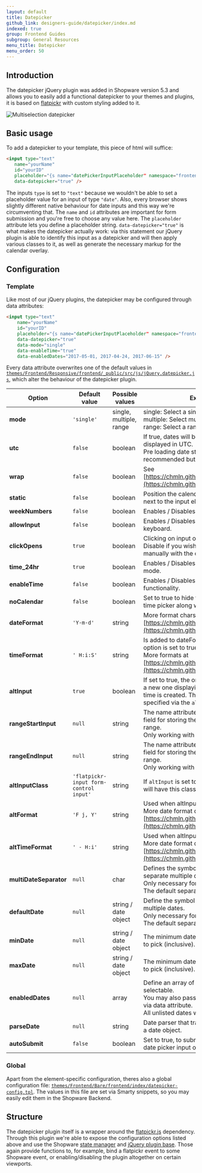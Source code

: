```yaml
---
layout: default
title: Datepicker
github_link: designers-guide/datepicker/index.md
indexed: true
group: Frontend Guides
subgroup: General Resources
menu_title: Datepicker
menu_order: 50
---
```


<div class="toc-list"></div>

## Introduction

The datepicker jQuery plugin was added in Shopware version 5.3 and allows you to easily add a functional datepicker to your themes and plugins, it is based on [flatpickr](https://github.com/chmln/flatpickr) with custom styling added to it.

<div class="center">
    <img src="datepicker-multiselect.jpg" alt="Multiselection datepicker" />
</div>

## Basic usage

To add a datepicker to your template, this piece of html will suffice:

```html
<input type="text"
   name="yourName"
   id="yourID"
   placeholder="{s name="datePickerInputPlaceholder" namespace="frontend/index/datepicker"}Select a date...{/s}"
   data-datepicker="true" />
```

The inputs `type` is set to `"text"` because we wouldn't be able to set a placeholder value for an input of type `"date"`. Also, every browser shows slightly different native behaviour for date inputs and this way we're circumventing that. The  `name` and `id` attributes are important for form submission and you're free to choose any value here. The `placeholder` attribute lets you define a placeholder string. `data-datepicker="true"` is what makes the datepicker actually work: via this statement our jQuery plugin is able to identify this input as a datepicker and will then apply various classes to it, as well as generate the necessary markup for the calendar overlay.

## Configuration

### Template
Like most of our jQuery plugins, the datepicker may be configured through data attributes:

```html
<input type="text"
    name="yourName"
    id="yourID"
    placeholder="{s name="datePickerInputPlaceholder" namespace="frontend/index/datepicker"}Select a date...{/s}"
    data-datepicker="true"
    data-mode="single"
    data-enableTime="true"
    data-enabledDates="2017-05-01, 2017-04-24, 2017-06-15" />
```

Every data attribute overwrites one of the default values in [`themes/Frontend/Responsive/frontend/_public/src/js/jQuery.datepicker.js`](https://github.com/shopware5/shopware/blob/5.3/themes/Frontend/Responsive/frontend/_public/src/js/jquery.datepicker.js), which alter the behaviour of the datepicker plugin.

Option | Default value | Possible values | Explanation
--- | --- | --- | ---
**mode** | `'single'` | single, multiple, range | single: Select a single date<br/>multiple: Select multiple dates in one picker<br/>range: Select a range of dates in one picker
**utc** | `false` | boolean | If true, dates will be parsed, formatted, and displayed in UTC.<br/>Pre loading date strings with timezones is recommended but not necessary.
**wrap** | `false` | boolean | See [https://chmln.github.io/flatpickr/options/](https://chmln.github.io/flatpickr/options/)
**static** | `false` | boolean | Position the calendar inside the wrapper and next to the input element.
**weekNumbers** | `false` | boolean | Enables / Disables week numbers
**allowInput** | `false` | boolean | Enables / Disables manual input via keyboard.
**clickOpens** | `true` | boolean | Clicking on input opens the date picker.<br/>Disable if you wish to open the calendar manually with the open() method.
**time_24hr** | `true` | boolean | Enables / Disables time picker 24 hour mode.
**enableTime** | `false` | boolean | Enables / Disables the time picker functionality.
**noCalendar** | `false` | boolean | Set to true to hide the calendar. Use for a time picker along with enableTime.
**dateFormat** | `'Y-m-d'` | string | More format chars at [https://chmln.github.io/flatpickr/formatting/](https://chmln.github.io/flatpickr/formatting/)
**timeFormat** | `' H:i:S'` | string | Is added to dateFormat when enableTime option is set to true.<br/>More formats at [https://chmln.github.io/flatpickr/formatting/](https://chmln.github.io/flatpickr/formatting/)
**altInput** | `true` | boolean | If set to true, the original input is hidden, and a new one displaying a differently formatted time is created. The used format can be specified via the `altFormat` option.
**rangeStartInput** | `null` | string | The name attribute of an additional input field for storing the single start value of a range.<br/>Only working with mode 'range'.
**rangeEndInput** | `null` | string | The name attribute of an additional input field for storing the single end value of a range.<br/>Only working with mode 'range'.
**altInputClass** | `'flatpickr-input form-control input'` | string | If `altInput` is set to true, the created element will have this class.
**altFormat** | `'F j, Y'` | string | Used when altInput is set to true.<br/>More date format chars at [https://chmln.github.io/flatpickr/formatting/](https://chmln.github.io/flatpickr/formatting/)
**altTimeFormat** | `' - H:i'` | string | Used when altInput is set to true.<br/>More date format chars at [https://chmln.github.io/flatpickr/formatting/](https://chmln.github.io/flatpickr/formatting/)
**multiDateSeparator** | `null` | char | Defines the symbol which is used to separate multiple dates.<br/>Only necessary for mode 'multiple'.<br/>The default separator of flatpickr.js is ';'.
**defaultDate** | `null` | string / date object | Define the symbol which is used to separate multiple dates.<br/>Only necessary for mode 'multiple'.<br/>The default separator of flatpickr.js is ';'.
**minDate** | `null` | string / date object | The minimum date that a user should be able to pick (inclusive).
**maxDate** | `null`| string / date object | The minimum date that a user should be able to pick (inclusive).
**enabledDates** | `null` | array | Define an array of dates which should be selectable.<br/>You may also pass a comma separated list via data attribute.<br/>All unlisted dates will be disabled.
**parseDate** | `null` | string | Date parser that transforms a given string to a date object.
**autoSubmit** | `false` | boolean | Set to true, to submit the parent form of the date picker input on date change.

### Global

Apart from the element-specific configuration, theres also a global configuration file: [`themes/Frontend/Bare/frontend/index/datepicker-config.tpl`](https://github.com/shopware5/shopware/blob/5.3/themes/Frontend/Bare/frontend/index/datepicker-config.tpl). The values in this file are set via Smarty snippets, so you may easily edit them in the Shopware Backend.

## Structure

The datepicker plugin itself is a wrapper around the [flatpickr.js](https://github.com/chmln/flatpickr/blob/master/src/flatpickr.js) dependency. Through this plugin we're able to expose the configuration options listed above and use the Shopware [state manager](https://developers.shopware.com/designers-guide/javascript-statemanager-and-pluginbase/#the-state-manager) and [jQuery plugin base](https://developers.shopware.com/designers-guide/javascript-statemanager-and-pluginbase/#plugin-base-class). Those again provide functions to, for example, bind a flatpickr event to some Shopware event, or enabling/disabling the plugin altogether on certain viewports.

